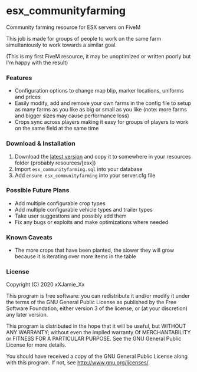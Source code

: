 # esx_communityfarming
Community farming resource for ESX servers on FiveM

This job is made for groups of people to work on the same farm simultaniously to work towards a similar goal.

(This is my first FiveM resource, it may be unoptimized or written poorly but I'm happy with the result)

### Features
- Configuration options to change map blip, marker locations, uniforms and prices
- Easily modify, add and remove your own farms in the config file to setup as many farms as you like as big or small as you like (note: more farms and bigger sizes may cause performance loss)
- Crops sync across players making it easy for groups of players to work on the same field at the same time

### Download & Installation
1. Download the [latest version](https://github.com/xXJamieXx/esx_communityfarming/releases/latest) and copy it to somewhere in your resources folder (probably resources/[esx])
2. Import `esx_communityfarming.sql` into your database
3. Add `ensure esx_communityfarming` into your server.cfg file

### Possible Future Plans
- Add multiple configurable crop types
- Add multiple configurable vehicle types and trailer types
- Take user suggestions and possibly add them
- Fix any bugs or exploits and make optimizations where needed

### Known Caveats
- The more crops that have been planted, the slower they will grow because it is iterating over more items in the table

### License
Copyright (C) 2020 xXJamie_Xx

This program is free software: you can redistribute it and/or modify it under the terms of the GNU General Public License as published by the Free Software Foundation, either version 3 of the license, or (at your discretion) any later version.

This program is distributed in the hope that it will be useful, but WITHOUT ANY WARRANTY; without even the implied warranty Of MERCHANTABILITY or FITNESS FOR A PARTICULAR PURPOSE. See the GNU General Public License for more details.

You should have received a copy of the GNU General Public License along with this program. If not, see http://www.gnu.org/licenses/.
